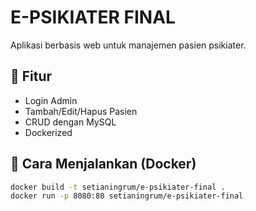 # E-PSIKIATER FINAL

Aplikasi berbasis web untuk manajemen pasien psikiater.

## 🚀 Fitur
- Login Admin
- Tambah/Edit/Hapus Pasien
- CRUD dengan MySQL
- Dockerized

## 🐳 Cara Menjalankan (Docker)
```bash
docker build -t setianingrum/e-psikiater-final .
docker run -p 8080:80 setianingrum/e-psikiater-final
